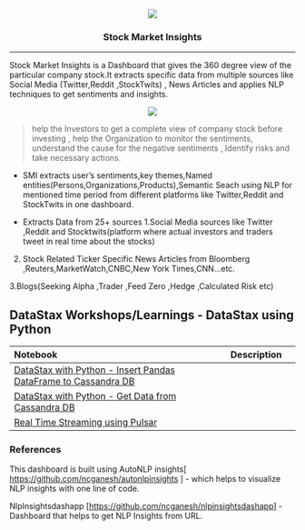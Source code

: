 <p align="center">
    <img src="https://github.com/ncganesh/Dash-by-Plotly/blob/master/stockmarketinsightslogo.PNG"/>
</p>

<h3 align="center">
    <p>Stock Market Insights</p>
</h3>

<p align="center">
   
</p>

-------------------------------------------------------------------------------------------------------------------------------------------------------

Stock Market Insights is a Dashboard that gives the 360 degree view of the particular company stock.It extracts specific data from multiple sources like Social Media (Twitter,Reddit ,StockTwits) ,
News Articles and applies NLP techniques to get sentiments and insights.

<p align="center">
    <img src="https://github.com/ncganesh/Dash-by-Plotly/blob/master/StockMarketInsightArchitecture.svg"/>
</p>


> help the Investors to get a complete view of company stock before investing ,
> help the Organization to monitor the sentiments, understand the cause for the negative sentiments ,
  Identify risks and take necessary actions.

- SMI extracts user’s sentiments,key themes,Named entities(Persons,Organizations,Products),Semantic Seach using NLP 
  for mentioned time period  from different platforms like Twitter,Reddit and StockTwits in one dashboard.


- Extracts Data from 25+ sources 
1.Social Media sources like Twitter ,Reddit  and Stocktwits(platform where  actual investors and     traders tweet in real time about the stocks)

2. Stock Related Ticker Specific News Articles from  Bloomberg ,Reuters,MarketWatch,CNBC,New York Times,CNN...etc.

3.Blogs(Seeking Alpha ,Trader ,Feed Zero ,Hedge ,Calculated Risk etc)


## DataStax Workshops/Learnings - DataStax using Python


| Notebook  | Description  |       |
|:----------|:-------------|------:|
| [DataStax with Python - Insert Pandas DataFrame to Cassandra DB](https://github.com/ncganesh/StockMarket-Insights/blob/main/DataStax%20Workshops/DataStax%20with%20Python%20-%20Insert%20Pandas%20DataFrame%20to%20DB.ipynb) 
| [DataStax with Python - Get Data from Cassandra DB](https://github.com/ncganesh/StockMarket-Insights/blob/main/DataStax%20Workshops/DataStax%20with%20Python%20-%20Part%202%20-%20Get%20data%20from%20DB.ipynb) 
| [Real Time Streaming using Pulsar](https://github.com/ncganesh/StockMarket-Insights/blob/main/DataStax%20Workshops/DataStax%20with%20Python%20-%20Real%20Time%20Twitter%20Streaming%20using%20Apache%20Pulsar.ipynb)  




### References

This dashboard is built using AutoNLP insights[ https://github.com/ncganesh/autonlpinsights ] - 
which helps to visualize NLP insights with one line of code.

NlpInsightsdashapp [https://github.com/ncganesh/nlpinsightsdashapp] - Dashboard that helps to get NLP Insights from URL.


